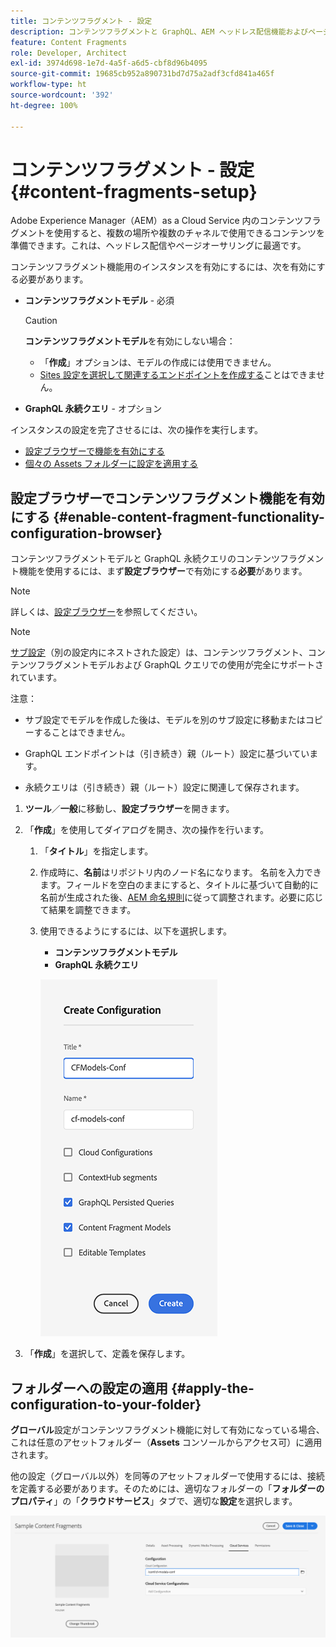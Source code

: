 ```yaml
---
title: コンテンツフラグメント - 設定
description: コンテンツフラグメントと GraphQL、AEM ヘッドレス配信機能およびページオーサリングで使用する機能を有効にする方法について説明します。
feature: Content Fragments
role: Developer, Architect
exl-id: 3974d698-1e7d-4a5f-a6d5-cbf8d96b4095
source-git-commit: 19685cb952a890731bd7d75a2adf3cfd841a465f
workflow-type: ht
source-wordcount: '392'
ht-degree: 100%

---
```


# コンテンツフラグメント - 設定 {#content-fragments-setup}

Adobe Experience Manager（AEM）as a Cloud Service 内のコンテンツフラグメントを使用すると、複数の場所や複数のチャネルで使用できるコンテンツを準備できます。これは、ヘッドレス配信やページオーサリングに最適です。

コンテンツフラグメント機能用のインスタンスを有効にするには、次を有効にする必要があります。

* **コンテンツフラグメントモデル** - 必須

  >[!CAUTION]
  >
  >**コンテンツフラグメントモデル**&#x200B;を有効にしない場合：
  >
  >* 「**作成**」オプションは、モデルの作成には使用できません。
  >* [Sites 設定を選択して関連するエンドポイントを作成する](/help/headless/graphql-api/graphql-endpoint.md)ことはできません。

* **GraphQL 永続クエリ** - オプション

インスタンスの設定を完了させるには、次の操作を実行します。

* [設定ブラウザーで機能を有効にする](#enable-content-fragment-functionality-configuration-browser)
* [個々の Assets フォルダーに設定を適用する](#apply-the-configuration-to-your-folder)

## 設定ブラウザーでコンテンツフラグメント機能を有効にする {#enable-content-fragment-functionality-configuration-browser}

コンテンツフラグメントモデルと GraphQL 永続クエリのコンテンツフラグメント機能を使用するには、まず&#x200B;**設定ブラウザー**&#x200B;で有効にする&#x200B;**必要**&#x200B;があります。

>[!NOTE]
>
>詳しくは、[設定ブラウザー](/help/implementing/developing/introduction/configurations.md#using-configuration-browser)を参照してください。

>[!NOTE]
>
>[サブ設定](/help/implementing/developing/introduction/configurations.md#configuration-resolution)（別の設定内にネストされた設定）は、コンテンツフラグメント、コンテンツフラグメントモデルおよび GraphQL クエリでの使用が完全にサポートされています。
>
>注意：
>
>* サブ設定でモデルを作成した後は、モデルを別のサブ設定に移動またはコピーすることはできません。
>
>* GraphQL エンドポイントは（引き続き）親（ルート）設定に基づいています。
>
>* 永続クエリは（引き続き）親（ルート）設定に関連して保存されます。

1. **ツール**／**一般**&#x200B;に移動し、**設定ブラウザー**&#x200B;を開きます。

1. 「**作成**」を使用してダイアログを開き、次の操作を行います。

   1. 「**タイトル**」を指定します。
   1. 作成時に、**名前**はリポジトリ内のノード名になります。
名前を入力できます。フィールドを空白のままにすると、タイトルに基づいて自動的に名前が生成された後、[AEM 命名規則](/help/implementing/developing/introduction/naming-conventions.md)に従って調整されます。必要に応じて結果を調整できます。
   1. 使用できるようにするには、以下を選択します。
      * **コンテンツフラグメントモデル**
      * **GraphQL 永続クエリ**

      ![設定の定義](assets/cf-setup-create-conf.png)

1. 「**作成**」を選択して、定義を保存します。

## フォルダーへの設定の適用 {#apply-the-configuration-to-your-folder}

**グローバル**&#x200B;設定がコンテンツフラグメント機能に対して有効になっている場合、これは任意のアセットフォルダー（**Assets** コンソールからアクセス可）に適用されます。

他の設定（グローバル以外）を同等のアセットフォルダーで使用するには、接続を定義する必要があります。そのためには、適切なフォルダーの「**フォルダーのプロパティ**」の「**クラウドサービス**」タブで、適切な&#x200B;**設定**&#x200B;を選択します。

![設定を適用](assets/cf-setup-apply-conf.png)
